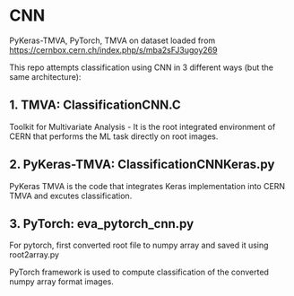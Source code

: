 # CNN
PyKeras-TMVA, PyTorch, TMVA on dataset loaded from https://cernbox.cern.ch/index.php/s/mba2sFJ3ugoy269



This repo attempts classification using CNN in 3 different ways (but the same architecture):

## 1. TMVA: ClassificationCNN.C
   
   Toolkit for Multivariate Analysis - It is the root integrated environment of CERN that performs the ML task directly on root images.



## 2. PyKeras-TMVA: ClassificationCNNKeras.py

   PyKeras TMVA is the code that integrates Keras implementation into CERN TMVA and excutes classification.



## 3. PyTorch: eva_pytorch_cnn.py

   For pytorch, first converted root file to numpy array and saved it using root2array.py
  
   PyTorch framework is used to compute classification of the converted numpy array format images.
